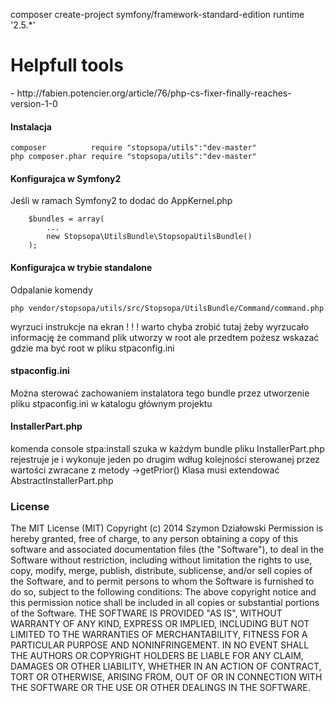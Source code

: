 composer create-project symfony/framework-standard-edition runtime '2.5.*'


<h1>Helpfull tools</h1>
  - http://fabien.potencier.org/article/76/php-cs-fixer-finally-reaches-version-1-0

#### Instalacja

    composer          require "stopsopa/utils":"dev-master"
    php composer.phar require "stopsopa/utils":"dev-master"

#### Konfigurajca w Symfony2
Jeśli w ramach Symfony2 to dodać do AppKernel.php


        $bundles = array(
            ...
            new Stopsopa\UtilsBundle\StopsopaUtilsBundle()
        );


#### Konfigurajca w trybie standalone
Odpalanie komendy

    php vendor/stopsopa/utils/src/Stopsopa/UtilsBundle/Command/command.php

wyrzuci instrukcje na ekran
 ! ! ! warto chyba zrobić tutaj żeby wyrzucało informację że command plik utworzy w root ale przedtem pożesz wskazać gdzie ma być root
w pliku stpaconfig.ini





#### stpaconfig.ini

Można sterować zachowaniem instalatora tego bundle
przez utworzenie pliku stpaconfig.ini w katalogu głównym projektu

#### InstallerPart.php

komenda console stpa:install
szuka w każdym bundle pliku InstallerPart.php rejestruje je i wykonuje jeden po drugim wdług
kolejności sterowanej przez wartości zwracane z metody ->getPrior()
Klasa musi extendować AbstractInstallerPart.php




### License

The MIT License (MIT)
Copyright (c) 2014 Szymon Działowski
Permission is hereby granted, free of charge, to any person obtaining a copy of this software and associated documentation files (the "Software"), to deal in the Software without restriction, including without limitation the rights to use, copy, modify, merge, publish, distribute, sublicense, and/or sell copies of the Software, and to permit persons to whom the Software is furnished to do so, subject to the following conditions:
The above copyright notice and this permission notice shall be included in all copies or substantial portions of the Software.
THE SOFTWARE IS PROVIDED "AS IS", WITHOUT WARRANTY OF ANY KIND, EXPRESS OR IMPLIED, INCLUDING BUT NOT LIMITED TO THE WARRANTIES OF MERCHANTABILITY, FITNESS FOR A PARTICULAR PURPOSE AND NONINFRINGEMENT. IN NO EVENT SHALL THE AUTHORS OR COPYRIGHT HOLDERS BE LIABLE FOR ANY CLAIM, DAMAGES OR OTHER LIABILITY, WHETHER IN AN ACTION OF CONTRACT, TORT OR OTHERWISE, ARISING FROM, OUT OF OR IN CONNECTION WITH THE SOFTWARE OR THE USE OR OTHER DEALINGS IN THE SOFTWARE.

